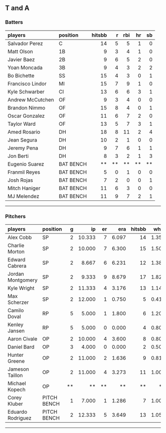 ## T and A

### Batters

 
|players          |position  | hitsbb|  r| rbi| hr| sb| 
|:----------------|:---------|------:|--:|---:|--:|--:| 
|Salvador Perez   |C         |     14|  5|   5|  1|  0| 
|Matt Olson       |1B        |      9|  3|   4|  1|  0| 
|Javier Baez      |2B        |      9|  6|   5|  2|  0| 
|Yoan Moncada     |3B        |      9|  4|   3|  2|  2| 
|Bo Bichette      |SS        |     15|  4|   3|  0|  1| 
|Francisco Lindor |MI        |     15|  7|   9|  1|  0| 
|Kyle Schwarber   |CI        |     13|  6|   6|  3|  1| 
|Andrew McCutchen |OF        |      9|  3|   4|  0|  0| 
|Brandon Nimmo    |OF        |     15|  8|   4|  0|  1| 
|Oscar Gonzalez   |OF        |     11|  6|   7|  2|  0| 
|Taylor Ward      |OF        |     13|  5|   7|  3|  1| 
|Amed Rosario     |DH        |     18|  8|  11|  2|  4| 
|Jean Segura      |DH        |     10|  2|   1|  0|  0| 
|Jeremy Pena      |DH        |      9|  7|   6|  1|  1| 
|Jon Berti        |DH        |      8|  3|   2|  1|  3| 
|Eugenio Suarez   |BAT BENCH |     **| **|  **| **| **| 
|Franmil Reyes    |BAT BENCH |      5|  0|   1|  0|  0| 
|Josh Rojas       |BAT BENCH |      7|  2|   0|  0|  1| 
|Mitch Haniger    |BAT BENCH |     11|  6|   3|  0|  0| 
|MJ Melendez      |BAT BENCH |     11|  9|   7|  2|  1| 

* * *

### Pitchers

 
|players           |position    |  g|     ip| er|   era| hitsbb|  whip| so|  w| sv| 
|:-----------------|:-----------|--:|------:|--:|-----:|------:|-----:|--:|--:|--:| 
|Alex Cobb         |SP          |  2| 10.333|  7| 6.097|     14| 1.355|  6|  0|  0| 
|Charlie Morton    |SP          |  2| 10.000|  7| 6.300|     15| 1.500| 13|  1|  0| 
|Edward Cabrera    |SP          |  2|  8.667|  6| 6.231|     12| 1.385|  7|  1|  0| 
|Jordan Montgomery |SP          |  2|  9.333|  9| 8.679|     17| 1.821| 12|  0|  0| 
|Kyle Wright       |SP          |  2| 11.333|  4| 3.176|     13| 1.147| 13|  2|  0| 
|Max Scherzer      |SP          |  2| 12.000|  1| 0.750|      5| 0.417| 16|  2|  0| 
|Camilo Doval      |RP          |  5|  5.000|  1| 1.800|      6| 1.200|  6|  1|  3| 
|Kenley Jansen     |RP          |  5|  5.000|  0| 0.000|      4| 0.800|  6|  0|  4| 
|Aaron Civale      |OP          |  2| 10.000|  4| 3.600|      8| 0.800|  9|  1|  0| 
|Daniel Bard       |OP          |  3|  4.000|  0| 0.000|      2| 0.500|  5|  1|  2| 
|Hunter Greene     |OP          |  2| 11.000|  2| 1.636|      9| 0.818| 19|  0|  0| 
|Jameson Taillon   |OP          |  2| 11.000|  4| 3.273|     11| 1.000| 12|  0|  0| 
|Michael Kopech    |OP          | **|     **| **|    **|     **|    **| **| **| **| 
|Corey Kluber      |PITCH BENCH |  1|  7.000|  1| 1.286|      7| 1.000|  2|  0|  0| 
|Eduardo Rodriguez |PITCH BENCH |  2| 12.333|  5| 3.649|     13| 1.054| 10|  1|  0| 


* * *


